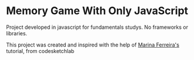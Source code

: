 # Memory Game With Only JavaScript
Project developed in javascript for fundamentals studys. No frameworks or libraries.

This project was created and inspired with the help of 
<a href="https://github.com/marina-ferreira" target="_blank">Marina Ferreira's</a> tutorial, from codesketchlab
